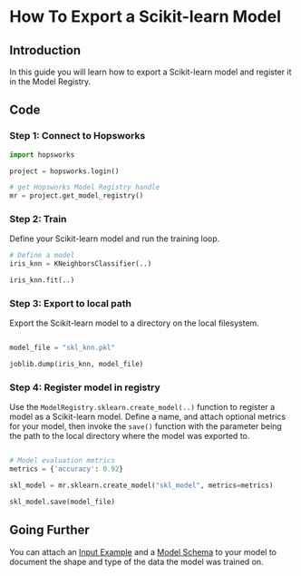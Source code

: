 # How To Export a Scikit-learn Model

## Introduction

In this guide you will learn how to export a Scikit-learn model and register it in the Model Registry.

## Code

### Step 1: Connect to Hopsworks

```python
import hopsworks

project = hopsworks.login()

# get Hopsworks Model Registry handle
mr = project.get_model_registry()
```

### Step 2: Train

Define your Scikit-learn model and run the training loop.

```python
# Define a model
iris_knn = KNeighborsClassifier(..)

iris_knn.fit(..)

```

### Step 3: Export to local path

Export the Scikit-learn model to a directory on the local filesystem.

```python

model_file = "skl_knn.pkl"

joblib.dump(iris_knn, model_file)

```

### Step 4: Register model in registry

Use the `ModelRegistry.sklearn.create_model(..)` function to register a model as a Scikit-learn model. Define a name, and attach optional metrics for your model, then invoke the `save()` function with the parameter being the path to the local directory where the model was exported to.

```python

# Model evaluation metrics
metrics = {'accuracy': 0.92}

skl_model = mr.sklearn.create_model("skl_model", metrics=metrics)

skl_model.save(model_file)

```

## Going Further

You can attach an [Input Example](../input_example.md) and a [Model Schema](../input_example.md) to your model to document the shape and type of the data the model was trained on.
